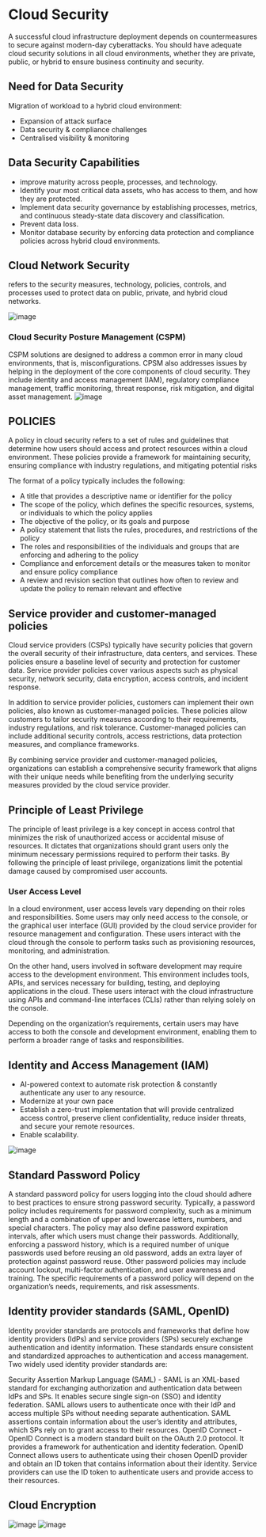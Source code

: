 # Cloud Security 
A successful cloud infrastructure deployment depends on countermeasures to secure against modern-day cyberattacks. You should have adequate cloud security solutions in all cloud environments, whether they are private, public, or hybrid to ensure business continuity and security.

## Need for Data Security
Migration of workload to a hybrid cloud environment:
- Expansion of attack surface
- Data security & compliance challenges
- Centralised visibility & monitoring

## Data Security Capabilities
- improve maturity across people, processes, and technology.
- Identify your most critical data assets, who has access to them, and how they are protected.
- Implement data security governance by establishing processes, metrics, and continuous steady-state data discovery and classification.
- Prevent data loss.
- Monitor database security by enforcing data protection and compliance policies across hybrid cloud environments.

## Cloud Network Security
refers to the security measures, technology, policies, controls, and processes used to protect data on public, private, and hybrid cloud networks.

![image](https://github.com/syash7202/Introduction-to-Cloud-Computing/assets/66427456/5b8d4ee2-c9f9-4ba5-b819-e3e3ec19083a)

###  Cloud Security Posture Management (CSPM)
CSPM solutions are designed to address a common error in many cloud environments, that is, misconfigurations.
CPSM also addresses issues by helping in the deployment of the core components of cloud
security.
They include identity and access management (IAM), regulatory compliance management, traffic monitoring, threat response, risk mitigation, and digital asset management. 
![image](https://github.com/syash7202/Introduction-to-Cloud-Computing/assets/66427456/34037462-294e-4664-ab79-a9c1e4480117)

## POLICIES
A policy in cloud security refers to a set of rules and guidelines that determine how users should access and protect resources within a cloud environment. These policies provide a framework for maintaining security, ensuring compliance with industry regulations, and mitigating potential risks

The format of a policy typically includes the following:
- A title that provides a descriptive name or identifier for the policy
- The scope of the policy, which defines the specific resources, systems, or individuals to which the policy applies
- The objective of the policy, or its goals and purpose
- A policy statement that lists the rules, procedures, and restrictions of the policy
- The roles and responsibilities of the individuals and groups that are enforcing and adhering to the policy
- Compliance and enforcement details or the measures taken to monitor and ensure policy compliance
- A review and revision section that outlines how often to review and update the policy to remain relevant and effective

## Service provider and customer-managed policies
Cloud service providers (CSPs) typically have security policies that govern the overall security of their infrastructure, data centers, and services. These policies ensure a baseline level of security and protection for customer data. Service provider policies cover various aspects such as physical security, network security, data encryption, access controls, and incident response.

In addition to service provider policies, customers can implement their own policies, also known as customer-managed policies. These policies allow customers to tailor security measures according to their requirements, industry regulations, and risk tolerance. Customer-managed policies can include additional security controls, access restrictions, data protection measures, and compliance frameworks.

By combining service provider and customer-managed policies, organizations can establish a comprehensive security framework that aligns with their unique needs while benefiting from the underlying security measures provided by the cloud service provider.


## Principle of Least Privilege
The principle of least privilege is a key concept in access control that minimizes the risk of unauthorized access or accidental misuse of resources. It dictates that organizations should grant users only the minimum necessary permissions required to perform their tasks. By following the principle of least privilege, organizations limit the potential damage caused by compromised user accounts.

### User Access Level
In a cloud environment, user access levels vary depending on their roles and responsibilities. Some users may only need access to the console, or the graphical user interface (GUI) provided by the cloud service provider for resource management and configuration. These users interact with the cloud through the console to perform tasks such as provisioning resources, monitoring, and administration.

On the other hand, users involved in software development may require access to the development environment. This environment includes tools, APIs, and services necessary for building, testing, and deploying applications in the cloud. These users interact with the cloud infrastructure using APIs and command-line interfaces (CLIs) rather than relying solely on the console.

Depending on the organization’s requirements, certain users may have access to both the console and development environment, enabling them to perform a broader range of tasks and responsibilities.

## Identity and Access Management (IAM)
- AI-powered context to automate risk protection & constantly authenticate any user to any resource.
- Modernize at your own pace
- Establish a zero-trust implementation that will provide centralized access control, preserve client confidentiality, reduce insider threats, and secure your remote resources.
- Enable scalability.

![image](https://github.com/syash7202/Introduction-to-Cloud-Computing/assets/66427456/9551a9b7-7a69-4f72-9ad6-e2ea43a79b06)

## Standard Password Policy
A standard password policy for users logging into the cloud should adhere to best practices to ensure strong password security. Typically, a password policy includes requirements for password complexity, such as a minimum length and a combination of upper and lowercase letters, numbers, and special characters. The policy may also define password expiration intervals, after which users must change their passwords. Additionally, enforcing a password history, which is a required number of unique passwords used before reusing an old password, adds an extra layer of protection against password reuse. Other password policies may include account lockout, multi-factor authentication, and user awareness and training. The specific requirements of a password policy will depend on the organization’s needs, requirements, and risk assessments.


## Identity provider standards (SAML, OpenID)
Identity provider standards are protocols and frameworks that define how identity providers (IdPs) and service providers (SPs) securely exchange authentication and identity information. These standards ensure consistent and standardized approaches to authentication and access management. Two widely used identity provider standards are:

Security Assertion Markup Language (SAML) - SAML is an XML-based standard for exchanging authorization and authentication data between IdPs and SPs. It enables secure single sign-on (SSO) and identity federation. SAML allows users to authenticate once with their IdP and access multiple SPs without needing separate authentication. SAML assertions contain information about the user’s identity and attributes, which SPs rely on to grant access to their resources.
OpenID Connect - OpenID Connect is a modern standard built on the OAuth 2.0 protocol. It provides a framework for authentication and identity federation. OpenID Connect allows users to authenticate using their chosen OpenID provider and obtain an ID token that contains information about their identity. Service providers can use the ID token to authenticate users and provide access to their resources.

## Cloud Encryption
![image](https://github.com/syash7202/Introduction-to-Cloud-Computing/assets/66427456/b8cd84db-2082-4b58-a088-b7e77728b74e)
![image](https://github.com/syash7202/Introduction-to-Cloud-Computing/assets/66427456/aaaf781f-4c45-492b-b74d-04af525f9bbb)

